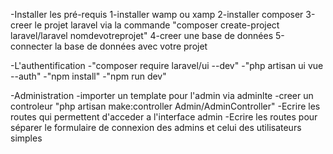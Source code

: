 -Installer les pré-requis
    1-installer wamp ou xamp
    2-installer composer
    3-creer le projet laravel via la commande "composer create-project laravel/laravel nomdevotreprojet"
    4-creer une base de données
    5-connecter la base de données avec votre projet

-L'authentification
    -"composer require laravel/ui --dev"
    -"php artisan ui vue --auth"
    -"npm install"
    -"npm run dev"

-Administration
    -importer un template pour l'admin via adminlte
    -creer un controleur "php artisan make:controller Admin/AdminController"
    -Ecrire les routes qui permettent d'acceder a l'interface admin
    -Ecrire les routes pour séparer le formulaire de connexion des admins et celui des utilisateurs simples

